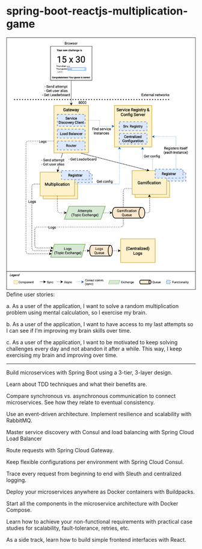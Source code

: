 # spring-boot-reactjs-multiplication-game
![](https://raw.githubusercontent.com/MikhailPalagashvili/spring-boot-reactjs-multiplication-game/master/images/gamification-brain-teaser-challenges.webp)
Define user stories:

a.	As a user of the application, I want to solve a random multiplication problem using mental calculation, so I exercise my brain.

b.	As a user of the application, I want to have access to my last attempts so I can see if I’m improving my brain skills over time.

c.	As a user of the application, I want to be motivated to keep solving challenges every day and not abandon it after a while. This way, I keep exercising my brain and improving over time.

---------------------------------------------------------------------------------------------------------------------------------------------------------------------------------

Build microservices with Spring Boot using a 3-tier, 3-layer design.

Learn about TDD techniques and what their benefits are.

Compare synchronous vs. asynchronous communication to connect microservices. See how they relate to eventual consistency.

Use an event-driven architecture. Implement resilience and scalability with RabbitMQ.

Master service discovery with Consul and load balancing with Spring Cloud Load Balancer

Route requests with Spring Cloud Gateway.

Keep flexible configurations per environment with Spring Cloud Consul.

Trace every request from beginning to end with Sleuth and centralized logging.

Deploy your microservices anywhere as Docker containers with Buildpacks.

Start all the components in the microservice architecture with Docker Compose.

Learn how to achieve your non-functional requirements with practical case studies for scalability, fault-tolerance, retries, etc.

As a side track, learn how to build simple frontend interfaces with React.
